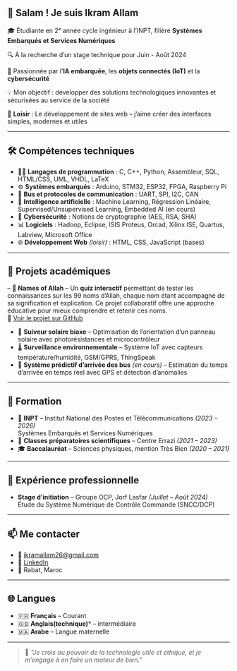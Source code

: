 ## 👋 Salam ! Je suis Ikram Allam

🎓 Étudiante en 2ᵉ année cycle ingénieur à l’INPT, filière **Systèmes Embarqués et Services Numériques**

🔍 À la recherche d’un stage technique pour Juin - Août 2024

🌱 Passionnée par l’**IA embarquée**, les **objets connectés (IoT)** et la **cybersécurité**

💡 Mon objectif : développer des solutions technologiques innovantes et sécurisées au service de la société

🎨 **Loisir** : Le développement de sites web – j’aime créer des interfaces simples, modernes et utiles

---

## 🛠️ Compétences techniques

- 👩‍💻 **Langages de programmation** : C, C++, Python, Assembleur, SQL, HTML/CSS, UML, VHDL, LaTeX  
- ⚙️ **Systèmes embarqués** : Arduino, STM32, ESP32, FPGA, Raspberry Pi  
- 🔌 **Bus et protocoles de communication** : UART, SPI, I2C, CAN  
- 🤖 **Intelligence artificielle** : Machine Learning, Régression Linéaire, Supervised/Unsupervised Learning, Embedded AI (en cours)  
- 🔐 **Cybersécurité** : Notions de cryptographie (AES, RSA, SHA)
- 📊 **Logiciels** : Hadoop, Eclipse, ISIS Proteus, Orcad, Xilinx ISE, Quartus, Labview, Microsoft Office 
- 🌐 **Développement Web** *(loisir)* : HTML, CSS, JavaScript (bases)  


---

## 💼 Projets académiques

– 🌸 **Names of Allah** – Un **quiz interactif** permettant de tester les connaissances sur les 99 noms d’Allah, chaque nom étant accompagné de sa signification et explication. Ce projet collaboratif offre une approche éducative pour mieux comprendre et retenir ces noms.  
🔗 [Voir le projet sur GitHub](https://github.com/m-elhamlaoui/Names_Of_ALLAH)
- 🔭 **Suiveur solaire biaxe** – Optimisation de l’orientation d’un panneau solaire avec photorésistances et microcontrôleur  
- 🌡️ **Surveillance environnementale** – Système IoT avec capteurs température/humidité, GSM/GPRS, ThingSpeak  
- 🚌 **Système prédictif d’arrivée des bus** *(en cours)* – Estimation du temps d’arrivée en temps réel avec GPS et détection d’anomalies

---

## 🧠 Formation

- 🏫 **INPT** – Institut National des Postes et Télécommunications *(2023 – 2026)*  
  Systèmes Embarqués et Services Numériques  
- 📘 **Classes préparatoires scientifiques** – Centre Errazi *(2021 – 2023)*  
- 🎓 **Baccalauréat** – Sciences physiques, mention Très Bien *(2020 – 2021)*

---

## 📍 Expérience professionnelle

- **Stage d’initiation** – Groupe OCP, Jorf Lasfar *(Juillet – Août 2024)*  
  Étude du Système Numérique de Contrôle Commande (SNCC/DCP)

---

## 📫 Me contacter

- 📧 [ikramallam26@gmail.com](mailto:ikramallam26@gmail.com)  
- 🔗 [LinkedIn](https://www.linkedin.com/in/ikram-allam2026)
- 📍 Rabat, Maroc  

---

## 🌐 Langues

- 🇫🇷 **Français** – Courant  
- 🇬🇧 **Anglais(technique)*** – intermédiaire   
- 🇲🇦 **Arabe** – Langue maternelle  

---

> 🔗 *"Je crois au pouvoir de la technologie utile et éthique, et je m’engage à en faire un moteur de bien."*
